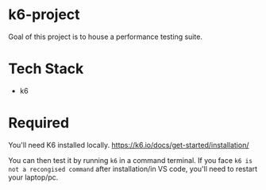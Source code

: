 # k6-project

Goal of this project is to house a performance testing suite.

# Tech Stack
- k6


# Required 
You'll need K6 installed locally. 
https://k6.io/docs/get-started/installation/

You can then test it by running `k6` in a command terminal.
If you face `k6 is not a recongised command` after installation/in VS code, you'll need to restart your laptop/pc.
